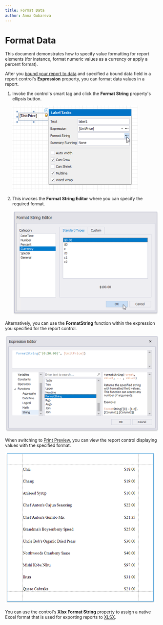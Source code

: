 ```yaml
---
title: Format Data
author: Anna Gubareva
---
```

# Format Data

This document demonstrates how to specify value formatting for report elements (for instance, format numeric values as a currency or apply a percent format).

After you [bound your report to data](../bind-to-data.md) and specified a bound data field in a report control's **Expression** property, you can format data values in a report.

1. Invoke the control's smart tag and click the **Format String** property's ellipsis button.
	
	![](../../../../images/eurd-win-label-format-string-property.png)

2. This invokes the **Format String Editor** where you can specify the required format.
	
	![](../../../../images/eurd-win-format-string-editor-currency.png)

Alternatively, you can use the **FormatString** function within the expression you specified for the report control.

![](../../../../images/eurd-win-expression-editor-formatstring-function.png)

When switching to [Print Preview](../preview-print-and-export-reports.md), you can view the report control displaying values with the specified format.

![](../../../../images/eurd-win-format-data-result.png)


You can use the control's **Xlsx Format String** property to assign a native Excel format that is used for exporting reports to [XLSX](..//interface-elements-for-desktop/articles/print-preview/print-preview-for-winforms/exporting/xlsx-specific-export-options.md).